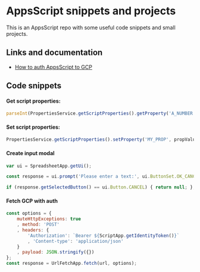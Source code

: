 # AppsScript snippets and projects

This is an AppsScript repo with some useful code snippets and small projects.

## Links and documentation

- [How to auth AppsScript to GCP](https://stackoverflow.com/questions/61781421/securely-calling-a-google-cloud-function-via-a-google-apps-script)

## Code snippets

#### Get script properties: 
```js
parseInt(PropertiesService.getScriptProperties().getProperty('A_NUMBER'));
```

#### Set script properties: 
```js
PropertiesService.getScriptProperties().setProperty('MY_PROP', propValue);
```

#### Create input modal

```js
var ui = SpreadsheetApp.getUi();

const response = ui.prompt('Please enter a text:', ui.ButtonSet.OK_CANCEL);

if (response.getSelectedButton() == ui.Button.CANCEL) { return null; };
```

#### Fetch GCP with auth

```js
const options = {
    muteHttpExceptions: true
    , method: 'POST'
    , headers: { 
        'Authorization': `Bearer ${ScriptApp.getIdentityToken()}`
        , 'Content-type': 'application/json' 
    }
    , payload: JSON.stringify({})
};
const response = UrlFetchApp.fetch(url, options);
```